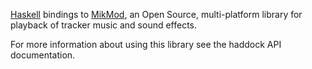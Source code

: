 [Haskell][1] bindings to [MikMod][2], an Open Source, multi-platform library
for playback of tracker music and sound effects.

For more information about using this library see the haddock API documentation.

[1]: http://www.haskell.org/
[2]: http://mikmod.sourceforge.net/
